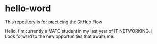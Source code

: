 # hello-word
This repository is for practicing the GitHub Flow

Hello, I'm currently a MATC student in my last year of IT NETWORKING. I Look forward to the new opportunities that awaits me.
